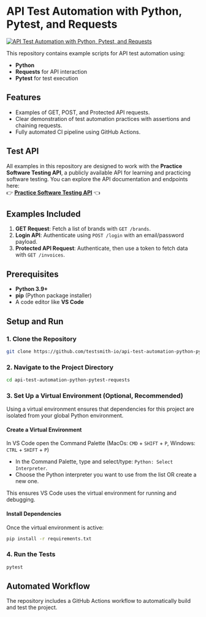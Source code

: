 # API Test Automation with Python, Pytest, and Requests

[![API Test Automation with Python, Pytest, and Requests](https://github.com/testsmith-io/api-test-automation-python-pytest-requests/actions/workflows/python.yml/badge.svg)](https://github.com/testsmith-io/api-test-automation-python-pytest-requests/actions/workflows/python.yml)

This repository contains example scripts for API test automation using:
- **Python**
- **Requests** for API interaction
- **Pytest** for test execution

## Features
- Examples of GET, POST, and Protected API requests.
- Clear demonstration of test automation practices with assertions and chaining requests.
- Fully automated CI pipeline using GitHub Actions.

## Test API
All examples in this repository are designed to work with the **Practice Software Testing API**, a publicly available API for learning and practicing software testing. You can explore the API documentation and endpoints here:  
👉 **[Practice Software Testing API](https://api.practicesoftwaretesting.com/api/documentation)** 👈

## Examples Included
1. **GET Request**: Fetch a list of brands with `GET /brands`.
2. **Login API**: Authenticate using `POST /login` with an email/password payload.
3. **Protected API Request**: Authenticate, then use a token to fetch data with `GET /invoices`.

## Prerequisites
- **Python 3.9+**
- **pip** (Python package installer)
- A code editor like **VS Code**

## Setup and Run
### 1. Clone the Repository
```bash
git clone https://github.com/testsmith-io/api-test-automation-python-pytest-requests.git
```

### 2. Navigate to the Project Directory
```bash
cd api-test-automation-python-pytest-requests
```

### 3. Set Up a Virtual Environment (Optional, Recommended)
Using a virtual environment ensures that dependencies for this project are isolated from your global Python environment.

#### Create a Virtual Environment

In VS Code open the Command Palette (MacOs: `CMD` + `SHIFT` + `P`, Windows: `CTRL` + `SHIFT` + `P`)

- In the Command Palette, type and select/type: `Python: Select Interpreter`.
- Choose the Python interpreter you want to use from the list OR create a new
one.

This ensures VS Code uses the virtual environment for running and debugging.

#### Install Dependencies
Once the virtual environment is active:
```bash
pip install -r requirements.txt
```

### 4. Run the Tests
```bash
pytest
```

## Automated Workflow
The repository includes a GitHub Actions workflow to automatically build and test the project.
